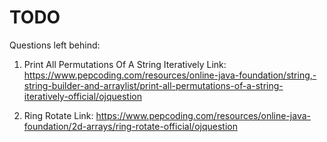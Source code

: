 # TODO

Questions left behind:

1. Print All Permutations Of A String Iteratively
Link: https://www.pepcoding.com/resources/online-java-foundation/string,-string-builder-and-arraylist/print-all-permutations-of-a-string-iteratively-official/ojquestion

2. Ring Rotate
Link: https://www.pepcoding.com/resources/online-java-foundation/2d-arrays/ring-rotate-official/ojquestion
